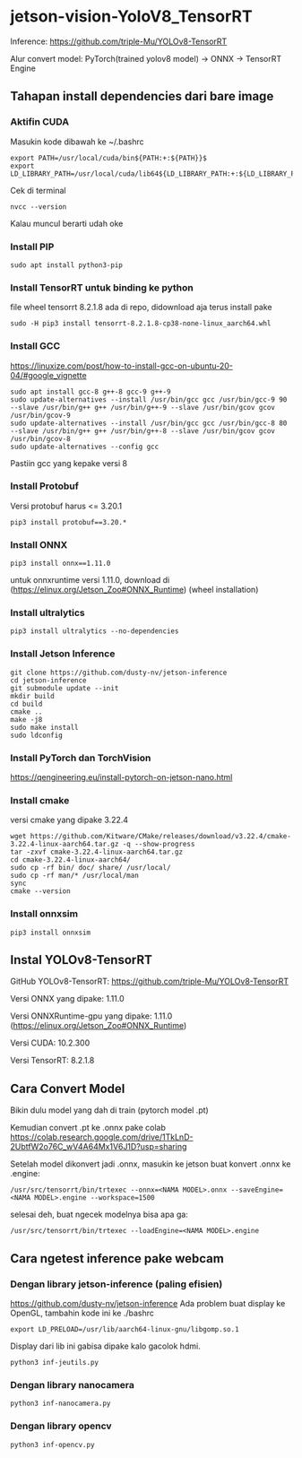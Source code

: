 # jetson-vision-YoloV8_TensorRT
Inference: https://github.com/triple-Mu/YOLOv8-TensorRT

Alur convert model:  PyTorch(trained yolov8 model) -> ONNX -> TensorRT Engine

## Tahapan install dependencies dari bare image
### Aktifin CUDA
Masukin kode dibawah ke ~/.bashrc
```
export PATH=/usr/local/cuda/bin${PATH:+:${PATH}}$ 
export LD_LIBRARY_PATH=/usr/local/cuda/lib64${LD_LIBRARY_PATH:+:${LD_LIBRARY_PATH}}
```
Cek di terminal
```
nvcc --version
```
Kalau muncul berarti udah oke
### Install PIP
```
sudo apt install python3-pip
```
### Install TensorRT untuk binding ke python
file wheel tensorrt 8.2.1.8 ada di repo, didownload aja terus install pake
```
sudo -H pip3 install tensorrt-8.2.1.8-cp38-none-linux_aarch64.whl
```
### Install GCC
https://linuxize.com/post/how-to-install-gcc-on-ubuntu-20-04/#google_vignette
```
sudo apt install gcc-8 g++-8 gcc-9 g++-9
sudo update-alternatives --install /usr/bin/gcc gcc /usr/bin/gcc-9 90 --slave /usr/bin/g++ g++ /usr/bin/g++-9 --slave /usr/bin/gcov gcov /usr/bin/gcov-9
sudo update-alternatives --install /usr/bin/gcc gcc /usr/bin/gcc-8 80 --slave /usr/bin/g++ g++ /usr/bin/g++-8 --slave /usr/bin/gcov gcov /usr/bin/gcov-8
sudo update-alternatives --config gcc
```
Pastiin gcc yang kepake versi 8
### Install Protobuf
Versi protobuf harus <= 3.20.1
```
pip3 install protobuf==3.20.*
```
### Install ONNX
```
pip3 install onnx==1.11.0
```
untuk onnxruntime versi 1.11.0, download di (https://elinux.org/Jetson_Zoo#ONNX_Runtime) (wheel installation)
### Install ultralytics
```
pip3 install ultralytics --no-dependencies
```
### Install Jetson Inference
```
git clone https://github.com/dusty-nv/jetson-inference
cd jetson-inference
git submodule update --init
mkdir build
cd build
cmake ..
make -j8
sudo make install
sudo ldconfig
```
### Install PyTorch dan TorchVision
https://qengineering.eu/install-pytorch-on-jetson-nano.html
### Install cmake
versi cmake yang dipake 3.22.4
```
wget https://github.com/Kitware/CMake/releases/download/v3.22.4/cmake-3.22.4-linux-aarch64.tar.gz -q --show-progress 
tar -zxvf cmake-3.22.4-linux-aarch64.tar.gz 
cd cmake-3.22.4-linux-aarch64/
sudo cp -rf bin/ doc/ share/ /usr/local/
sudo cp -rf man/* /usr/local/man
sync
cmake --version 
```
### Install onnxsim
```
pip3 install onnxsim
```

## Instal YOLOv8-TensorRT
GitHub YOLOv8-TensorRT: https://github.com/triple-Mu/YOLOv8-TensorRT

Versi ONNX yang dipake: 1.11.0

Versi ONNXRuntime-gpu yang dipake: 1.11.0 (https://elinux.org/Jetson_Zoo#ONNX_Runtime)

Versi CUDA: 10.2.300

Versi TensorRT: 8.2.1.8

## Cara Convert Model
Bikin dulu model yang dah di train (pytorch model .pt)

Kemudian convert .pt ke .onnx pake colab
https://colab.research.google.com/drive/1TkLnD-2UbtfW2o76C_wV4A64Mx1V6J1D?usp=sharing

Setelah model dikonvert jadi .onnx, masukin ke jetson buat konvert .onnx ke .engine:
```
/usr/src/tensorrt/bin/trtexec --onnx=<NAMA MODEL>.onnx --saveEngine=<NAMA MODEL>.engine --workspace=1500
```

selesai deh, buat ngecek modelnya bisa apa ga:
```
/usr/src/tensorrt/bin/trtexec --loadEngine=<NAMA MODEL>.engine
```

## Cara ngetest inference pake webcam

### Dengan library jetson-inference (paling efisien)
https://github.com/dusty-nv/jetson-inference
Ada problem buat display ke OpenGL, tambahin kode ini ke ./bashrc
```
export LD_PRELOAD=/usr/lib/aarch64-linux-gnu/libgomp.so.1
```
Display dari lib ini gabisa dipake kalo gacolok hdmi.
```
python3 inf-jeutils.py
```

### Dengan library nanocamera
```
python3 inf-nanocamera.py
```
### Dengan library opencv
```
python3 inf-opencv.py
```
